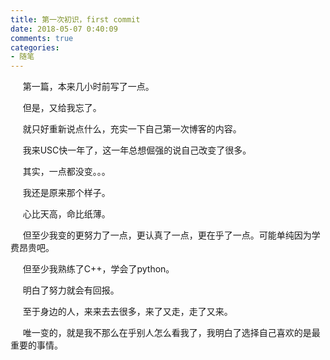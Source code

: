 ```yaml
---
title: 第一次初识，first commit
date: 2018-05-07 0:40:09
comments: true
categories:
- 随笔
---
```


      第一篇，本来几小时前写了一点。
      
      但是，又给我忘了。
      
      就只好重新说点什么，充实一下自己第一次博客的内容。
      
      我来USC快一年了，这一年总想倔强的说自己改变了很多。
      
      其实，一点都没变。。。
      
      我还是原来那个样子。
      
      心比天高，命比纸薄。
      
      但至少我变的更努力了一点，更认真了一点，更在乎了一点。可能单纯因为学费昂贵吧。
      
      但至少我熟练了C++，学会了python。
      
      明白了努力就会有回报。
      
      至于身边的人，来来去去很多，来了又走，走了又来。
      
      唯一变的，就是我不那么在乎别人怎么看我了，我明白了选择自己喜欢的是最重要的事情。
